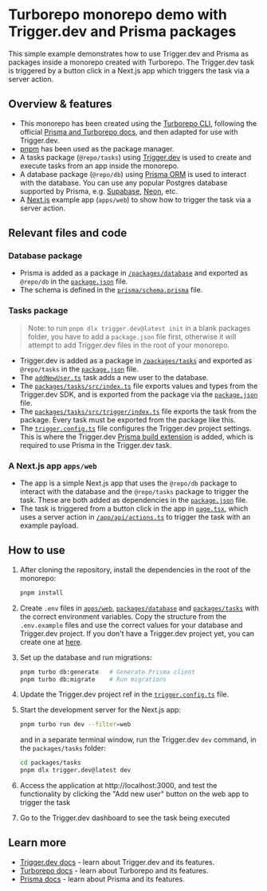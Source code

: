 # Turborepo monorepo demo with Trigger.dev and Prisma packages

This simple example demonstrates how to use Trigger.dev and Prisma as packages inside a monorepo created with Turborepo. The Trigger.dev task is triggered by a button click in a Next.js app which triggers the task via a server action.

## Overview & features

- This monorepo has been created using the [Turborepo CLI](https://turbo.build/repo), following the official [Prisma and Turborepo docs](https://www.prisma.io/docs/guides/turborepo), and then adapted for use with Trigger.dev.
- [pnpm](https://pnpm.io/) has been used as the package manager.
- A tasks package (`@repo/tasks`) using [Trigger.dev](https://trigger.dev) is used to create and execute tasks from an app inside the monorepo.
- A database package (`@repo/db`) using [Prisma ORM](https://www.prisma.io/docs/orm/) is used to interact with the database. You can use any popular Postgres database supported by Prisma, e.g. [Supabase](https://supabase.com/), [Neon](https://neon.tech/), etc.
- A [Next.js](https://nextjs.org/) example app (`apps/web`) to show how to trigger the task via a server action.

## Relevant files and code

### Database package

- Prisma is added as a package in [`/packages/database`](./packages/database/) and exported as `@repo/db` in the [`package.json`](/packages/database/package.json) file.
- The schema is defined in the [`prisma/schema.prisma`](/packages/database/prisma/schema.prisma) file.

### Tasks package

> Note: to run `pnpm dlx trigger.dev@latest init` in a blank packages folder, you have to add a `package.json` file first, otherwise it will attempt to add Trigger.dev files in the root of your monorepo.

- Trigger.dev is added as a package in [`/packages/tasks`](/packages/tasks/) and exported as `@repo/tasks` in the [`package.json`](/packages/tasks/package.json) file.
- The [`addNewUser.ts`](/packages/tasks/src/trigger/addNewUser.ts) task adds a new user to the database.
- The [`packages/tasks/src/index.ts`](/packages/tasks/src/index.ts) file exports values and types from the Trigger.dev SDK, and is exported from the package via the [`package.json`](/packages/tasks/package.json) file.
- The [`packages/tasks/src/trigger/index.ts`](/packages/tasks/src/trigger/index.ts) file exports the task from the package. Every task must be exported from the package like this.
- The [`trigger.config.ts`](/packages/tasks/trigger.config.ts) file configures the Trigger.dev project settings. This is where the Trigger.dev [Prisma build extension](https://trigger.dev/docs/config/extensions/prismaExtension) is added, which is required to use Prisma in the Trigger.dev task.

### A Next.js app `apps/web`

- The app is a simple Next.js app that uses the `@repo/db` package to interact with the database and the `@repo/tasks` package to trigger the task. These are both added as dependencies in the [`package.json`](/apps/web/package.json) file.
- The task is triggered from a button click in the app in [`page.tsx`](/apps/web/app/page.tsx), which uses a server action in [`/app/api/actions.ts`](/apps/web/app/api/actions.ts) to trigger the task with an example payload.

## How to use

1. After cloning the repository, install the dependencies in the root of the monorepo:

   ```bash
   pnpm install
   ```

2. Create `.env` files in [`apps/web`](./apps/web), [`packages/database`](./packages/database) and [`packages/tasks`](./packages/tasks) with the correct environment variables. Copy the structure from the `.env.example` files and use the correct values for your database and Trigger.dev project. If you don't have a Trigger.dev project yet, you can create one at [here](https://cloud.trigger.dev/).
3. Set up the database and run migrations:

   ```bash
   pnpm turbo db:generate   # Generate Prisma client
   pnpm turbo db:migrate    # Run migrations
   ```

4. Update the Trigger.dev project ref in the [`trigger.config.ts`](./packages/tasks/trigger.config.ts) file.

5. Start the development server for the Next.js app:

   ```bash
   pnpm turbo run dev --filter=web
   ```

   and in a separate terminal window, run the Trigger.dev `dev` command, in the `packages/tasks` folder:

   ```bash
   cd packages/tasks
   pnpm dlx trigger.dev@latest dev
   ```

6. Access the application at http://localhost:3000, and test the functionality by clicking the "Add new user" button on the web app to trigger the task
7. Go to the Trigger.dev dashboard to see the task being executed

## Learn more

- [Trigger.dev docs](https://trigger.dev/docs) - learn about Trigger.dev and its features.
- [Turborepo docs](https://turbo.build/repo) - learn about Turborepo and its features.
- [Prisma docs](https://www.prisma.io/docs) - learn about Prisma and its features.

